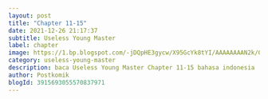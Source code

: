 ```yaml
---
layout: post 
title: "Chapter 11-15"
date: 2021-12-26 21:17:37
subtitle: Useless Young Master
label: chapter
image: https://1.bp.blogspot.com/-jDQpHE3gycw/X95GcYk8tYI/AAAAAAAAN2k/0jMdaPQIBSEHj96twrI5NeLpUMdoaPO5gCLcBGAsYHQ/s72-c/dasd23adg34.webp
category: useless-young-master
description: baca Useless Young Master Chapter 11-15 bahasa indonesia 
author: Postkomik
blogId: 3915693055570837971
---
```

